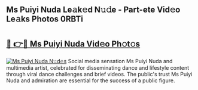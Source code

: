 ## Ms Puiyi Nuda Le𝚊k𝚎d N𝚞𝚍e - Part-ete Vid𝚎o Le𝚊ks Photos 0RBTi

# <h2><a href="http://fbd4mna.evod.top/?m=Ms+Puiyi+Nuda">🔗 👉🔴 Ms Puiyi Nuda Vid𝚎o Ph𝚘t𝚘s</a></h2>

[![Ms Puiyi Nuda N𝚞d𝚎s](https://i.imgur.com/8V9OHl7.gif)](http://fbd4mna.evod.top/?m=Ms+Puiyi+Nuda)
Social media sensation Ms Puiyi Nuda and multimedia artist, celebrated for disseminating dance and lifestyle content through viral dance challenges and brief videos. The public's trust Ms Puiyi Nuda and admiration are essential for the success of a public figure. 
